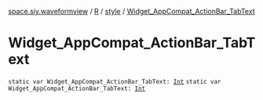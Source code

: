 [space.siy.waveformview](../../index.md) / [R](../index.md) / [style](index.md) / [Widget_AppCompat_ActionBar_TabText](./-widget_-app-compat_-action-bar_-tab-text.md)

# Widget_AppCompat_ActionBar_TabText

`static var Widget_AppCompat_ActionBar_TabText: `[`Int`](https://kotlinlang.org/api/latest/jvm/stdlib/kotlin/-int/index.html)
`static var Widget_AppCompat_ActionBar_TabText: `[`Int`](https://kotlinlang.org/api/latest/jvm/stdlib/kotlin/-int/index.html)